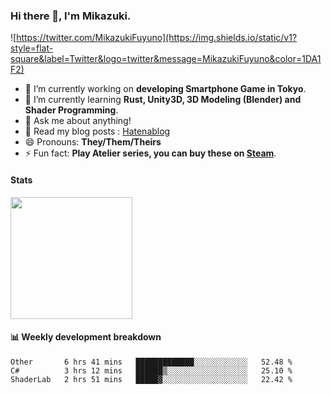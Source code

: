 ### Hi there 👋, I'm Mikazuki.

![https://twitter.com/MikazukiFuyuno](https://img.shields.io/static/v1?style=flat-square&label=Twitter&logo=twitter&message=MikazukiFuyuno&color=1DA1F2)

<!--
**mika-f/mika-f** is a ✨ _special_ ✨ repository because its `README.md` (this file) appears on your GitHub profile.

Here are some ideas to get you started:

- 🔭 I’m currently working on ...
- 🌱 I’m currently learning ...
- 👯 I’m looking to collaborate on ...
- 🤔 I’m looking for help with ...
- 💬 Ask me about ...
- 📫 How to reach me: ...
- 😄 Pronouns: ...
- ⚡ Fun fact: ...
-->

- 🔭 I’m currently working on **developing Smartphone Game in Tokyo**.
- 🌱 I’m currently learning **Rust, Unity3D, 3D Modeling (Blender) and Shader Programming**.
- 💬 Ask me about anything!
- 📝 Read my blog posts : [Hatenablog](https://mikazuki.hatenablog.jp/)
- 😄 Pronouns: **They/Them/Theirs**
- ⚡ Fun fact: **Play Atelier series, you can buy these on [Steam](https://store.steampowered.com/developer/KOEITECMO)**.

#### Stats

<img src="https://github-readme-stats.vercel.app/api?username=mika-f" height="195" />


#### 📊 Weekly development breakdown

<!--START_SECTION:waka-->
```text
Other       6 hrs 41 mins   █████████████░░░░░░░░░░░░   52.48 % 
C#          3 hrs 12 mins   ██████▒░░░░░░░░░░░░░░░░░░   25.10 % 
ShaderLab   2 hrs 51 mins   █████▓░░░░░░░░░░░░░░░░░░░   22.42 % 
```
<!--END_SECTION:waka-->
